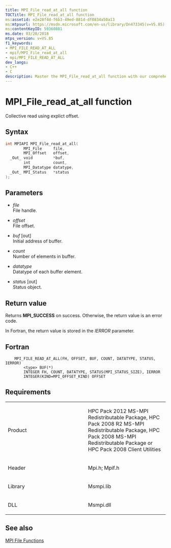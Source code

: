 ```yaml
---
title: MPI_File_read_at_all function
TOCTitle: MPI_File_read_at_all function
ms:assetid: e2e28f4d-f6b3-49ed-881d-df0834a50a13
ms:mtpsurl: https://msdn.microsoft.com/en-us/library/Dn473345(v=VS.85)
ms:contentKeyID: 59360881
ms.date: 03/28/2018
mtps_version: v=VS.85
f1_keywords:
- MPI_FILE_READ_AT_ALL
- mpif/MPI_File_read_at_all
- mpi/MPI_FILE_READ_AT_ALL
dev_langs:
- C++
- C
description: Master the MPI_File_read_at_all function with our comprehensive guide. Learn syntax, parameters, return values, and requirements for successful implementation.
---
```


# MPI\_File\_read\_at\_all function

Collective read using explict offset.

## Syntax

``` c++
int MPIAPI MPI_File_read_at_all(
        MPI_File     file,
        MPI_Offset   offset,
  _Out_ void         *buf,
        int          count,
        MPI_Datatype datatype,
  _Out_ MPI_Status   *status
);
```

## Parameters

  - *file*  
    File handle.

  - *offset*  
    File offset.

  - *buf* \[out\]  
    Initial address of buffer.

  - *count*  
    Number of elements in buffer.

  - *datatype*  
    Datatype of each buffer element.

  - *status* \[out\]  
    Status object.

## Return value

Returns **MPI\_SUCCESS** on success. Otherwise, the return value is an error code.

In Fortran, the return value is stored in the *IERROR* parameter.

## Fortran

``` FORTRAN
    MPI_FILE_READ_AT_ALL(FH, OFFSET, BUF, COUNT, DATATYPE, STATUS, IERROR)
        <type> BUF(*)
        INTEGER FH, COUNT, DATATYPE, STATUS(MPI_STATUS_SIZE), IERROR
        INTEGER(KIND=MPI_OFFSET_KIND) OFFSET
```

## Requirements

<table>
<colgroup>
<col style="width: 50%" />
<col style="width: 50%" />
</colgroup>
<tbody>
<tr class="odd">
<td><p>Product</p></td>
<td><p>HPC Pack 2012 MS-MPI Redistributable Package, HPC Pack 2008 R2 MS-MPI Redistributable Package, HPC Pack 2008 MS-MPI Redistributable Package or HPC Pack 2008 Client Utilities</p></td>
</tr>
<tr class="even">
<td><p>Header</p></td>
<td>Mpi.h;
Mpif.h</td>
</tr>
<tr class="odd">
<td><p>Library</p></td>
<td>Msmpi.lib</td>
</tr>
<tr class="even">
<td><p>DLL</p></td>
<td>Msmpi.dll</td>
</tr>
</tbody>
</table>


## See also

[MPI File Functions](mpi-file-functions.md)

